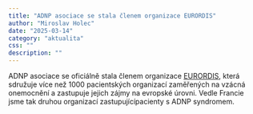 ```yaml
---
title: "ADNP asociace se stala členem organizace EURORDIS"
author: "Miroslav Holec"
date: "2025-03-14"
category: "aktualita"
css: ""
description: ""
---
```


ADNP asociace se oficiálně stala členem organizace [EURORDIS](https://www.eurordis.org), která sdružuje více než 1000 pacientských organizací zaměřených na vzácná onemocnění a zastupuje jejich zájmy na evropské úrovni. Vedle Francie jsme tak druhou organizací zastupujícípacienty s ADNP syndromem.
